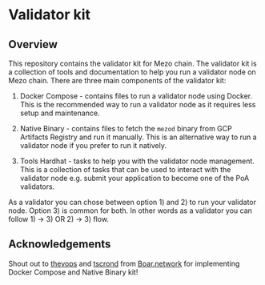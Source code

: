 # Validator kit

## Overview

This repository contains the validator kit for Mezo chain. The validator kit is a collection of tools and documentation to help you run a validator node on Mezo chain. There are three main components of the validator kit:

1) Docker Compose - contains files to run a validator node using Docker. This is the recommended way to run a validator node as it requires less setup and maintenance.

2) Native Binary - contains files to fetch the `mezod` binary from GCP Artifacts Registry and run it manually. This is an alternative way to run a validator node if you prefer to run it natively.

3) Tools Hardhat - tasks to help you with the validator node management. This is a collection of tasks that can be used to interact with the validator node e.g. submit your application to become one of the PoA validators.

As a validator you can chose between option 1) and 2) to run your validator node. Option 3) is common for both. In other words as a validator you can follow 1) -> 3) OR 2) -> 3) flow.

## Acknowledgements

Shout out to [thevops](https://github.com/thevops) and [tscrond](https://github.com/tscrond) from [Boar.network](https://boar.network/) for implementing Docker Compose and Native Binary kit!
